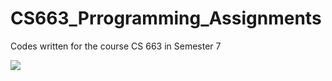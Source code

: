 # CS663_Prrogramming_Assignments
 Codes written for the course CS 663 in Semester 7


<a href="https://github.com/TheShiningVampire/html-react-parser/graphs/contributors">
  <img src="https://opencollective.com/html-react-parser/contributors.svg?width=890&button=false">
</a>
